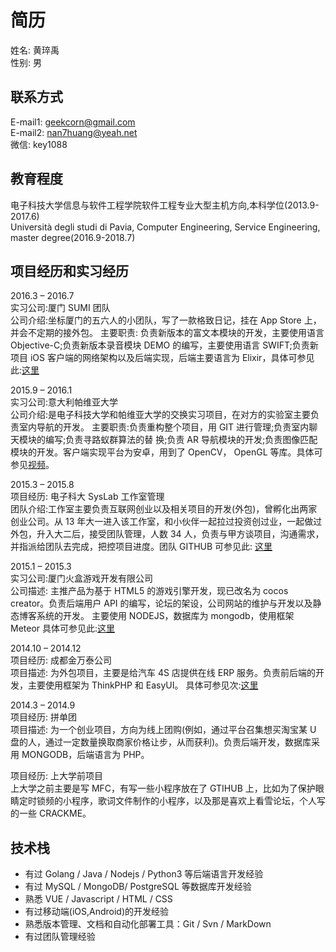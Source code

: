 # 简历
姓名: 黄琗禹  
性别: 男 

## 联系方式
E-mail1: geekcorn@gmail.com  
E-mail2: nan7huang@yeah.net  
微信: key1088  

## 教育程度
电子科技大学信息与软件工程学院软件工程专业大型主机方向,本科学位(2013.9-2017.6)  
Università degli studi di Pavia, Computer Engineering, Service Engineering, master degree(2016.9-2018.7)

## 项目经历和实习经历
2016.3 – 2016.7  
实习公司:厦门 SUMI 团队  
公司介绍:坐标厦门的五六人的小团队，写了一款格致日记，挂在 App Store 上，并会不定期的接外包。 
主要职责: 负责新版本的富文本模块的开发，主要使用语言 Objective-C;负责新版本录音模块 DEMO 的编写，主要使用语言 SWIFT;负责新项目 iOS 客户端的网络架构以及后端实现，后端主要语言为 Elixir，具体可参见此:[这里](http://griddiaryapp.com/zh/)  

2015.9 – 2016.1  
实习公司:意大利帕维亚大学   
公司介绍:是电子科技大学和帕维亚大学的交换实习项目，在对方的实验室主要负责室内导航的开发。 
主要职责:负责重构整个项目，用 GIT 进行管理;负责室内聊天模块的编写;负责寻路蚁群算法的替 换;负责 AR 导航模块的开发;负责图像匹配模块的开发。客户端实现平台为安卓，用到了 OpenCV， OpenGL 等库。具体可参见[视频](https://pan.baidu.com/play/video#video/path=%2Ffinal.mov&t=-1)。  

2015.3 – 2015.8  
项目经历: 电子科大 SysLab 工作室管理  
团队介绍:工作室主要负责互联网创业以及相关项目的开发(外包)，曾孵化出两家创业公司。从 13 年大一进入该工作室，和小伙伴一起拉过投资创过业，一起做过外包，升入大二后，接受团队管理，人数 34 人，负责与甲方谈项目，沟通需求，并指派给团队去完成，把控项目进度。团队 GITHUB 可参见此: [这里](https://github.com/Sys-Lab/)
    
2015.1 – 2015.3  
实习公司:厦门火盒游戏开发有限公司  
公司描述: 主推产品为基于 HTML5 的游戏引擎开发，现已改名为 cocos creator。负责后端用户 API 的编写，论坛的架设，公司网站的维护与开发以及静态博客系统的开发。 主要使用 NODEJS，数据库为 mongodb，使用框架 Meteor 具体可参见此:[这里](http://www.cocos.com/)

2014.10 – 2014.12    
项目经历: 成都金万泰公司  
项目描述: 为外包项目，主要是给汽车 4S 店提供在线 ERP 服务。负责前后端的开发，主要使用框架为 ThinkPHP 和 EasyUI。
具体可参见次:[这里](http://www.jinwantai.com/)

2014.3 – 2014.9  
项目经历: 拼单团  
项目描述: 为一个创业项目，方向为线上团购(例如，通过平台召集想买淘宝某 U 盘的人，通过一定数量换取商家价格让步，从而获利)。负责后端开发，数据库采用 MONGODB，后端语言为 PHP。

项目经历: 上大学前项目  
上大学之前主要是写 MFC，有写一些小程序放在了 GTIHUB 上，比如为了保护眼睛定时锁频的小程序，歌词文件制作的小程序，以及那是喜欢上看雪论坛，个人写的一些 CRACKME。

## 技术栈

* 有过 Golang / Java / Nodejs / Python3 等后端语言开发经验
* 有过 MySQL / MongoDB/ PostgreSQL 等数据库开发经验
* 熟悉 VUE / Javascript / HTML / CSS
* 有过移动端(iOS,Android)的开发经验
* 熟悉版本管理、文档和自动化部署工具：Git / Svn / MarkDown
* 有过团队管理经验
 
